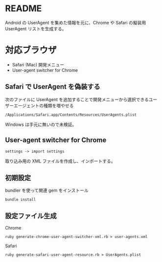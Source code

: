 # README
Android の UserAgent を集めた情報を元に、Chrome や Safari の擬装用 UserAgent リストを生成する。

# 対応ブラウザ
- Safari (Mac) 開発メニュー
- User-agent switcher for Chrome

## Safari で UserAgent を偽装する
次のファイルに UserAgent を追加することで開発メニューから選択できるユーザーエージェントの種類を増やせる

    /Applications/Safari.app/Contents/Resources/UserAgents.plist

Windows は手元に無いので未検証。

## User-agent switcher for Chrome

	settings -> import settings 

取り込み用の XML ファイルを作成し、インポートする。



## 初期設定
bundler を使って関連 gem をインストール

	bundle install 


## 設定ファイル生成

Chrome 

	ruby generate-chrome-user-agent-switcher-xml.rb > user-agents.xml
	
	
Safari 

	ruby generate-safari-user-agent-resource.rb > UserAgents.plist
	

